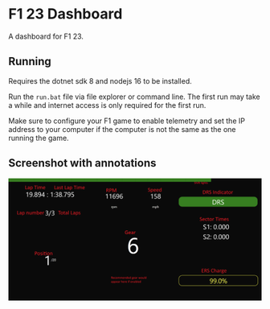 # F1 23 Dashboard

A dashboard for F1 23.

## Running
Requires the dotnet sdk 8 and nodejs 16 to be installed.

Run the `run.bat` file via file explorer or command line.
The first run may take a while and internet access is only required for the first run.

Make sure to configure your F1 game to enable telemetry and set the IP address to your computer if
the computer is not the same as the one running the game.

## Screenshot with annotations
![Screenshot](media/sc.png)